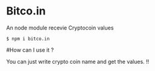 # Bitco.in
An node module recevie Cryptocoin values


```shell
$ npm i bitco.in
```

#How can I use it ?

You can just write crypto coin name and get the values. !!
